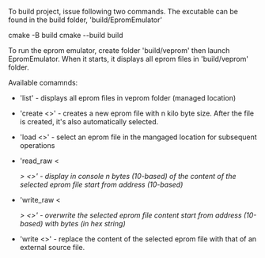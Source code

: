 To build project, issue following two commands. The excutable can be found in the build folder, 'build/EpromEmulator'

cmake -B build
cmake --build build


To run the eprom emulator, create folder 'build/veprom' then launch EpromEmulator. When it starts, it displays all eprom files in 'build/veprom' folder.


Available comamnds:

* 'list' - displays all eprom files in veprom folder (managed location)

* 'create <<n>>' - creates a new eprom file with n kilo byte size. After the file is created, it's also automatically selected.

* 'load <<file>>' - select an eprom file in the mangaged location for subsequent operations

* 'read_raw <<address>> <<n>>' - display in console n bytes (10-based) of the content of the selected eprom file start from address (10-based)

* 'write_raw <<address>> <<bytes>>' - overwrite the selected eprom file content start from address (10-based) with bytes (in hex string)

* 'write <<source>>' - replace the content of the selected eprom file with that of an external source file.